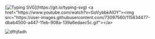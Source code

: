 [![Typing SVG](https://readme-typing-svg.demolab.com?font=Fira+Code&duration=4000&pause=1000&width=435&lines=%F0%9F%96%96+Hi+there!;Mononino's+Here!)](https://git.io/typing-svg)
<a href="https://www.youtube.com/watch?v=GoVybbkAlOY"><img src="https://user-images.githubusercontent.com/73097560/115834477-dbab4500-a447-11eb-908a-139a6edaec5c.gif"></a>

 ![dfhjfadh](https://github.com/user-attachments/assets/93bb106a-147c-42c8-820a-66d77f024e06)

<!--
**JdanFdez2002/JdanFdez2002** is a ✨ _special_ ✨ repository because its `README.md` (this file) appears on your GitHub profile.

Here are some ideas to get you started:

- 🔭 I’m currently working on ...
- 🌱 I’m currently learning ...
- 👯 I’m looking to collaborate on ...
- 🤔 I’m looking for help with ...
- 💬 Ask me about ...
- 📫 How to reach me: ...
- 😄 Pronouns: ...
- ⚡ Fun fact: ...
-->
